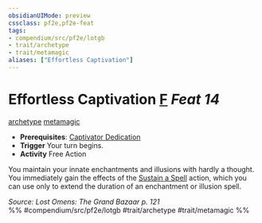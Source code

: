 ```yaml
---
obsidianUIMode: preview
cssclass: pf2e,pf2e-feat
tags:
- compendium/src/pf2e/lotgb
- trait/archetype
- trait/metamagic
aliases: ["Effortless Captivation"]
---
```

# Effortless Captivation  [F](../../Rules/core-rulebook/chapter-9-playing-the-game.md#Actions "Free Action") *Feat 14*  
[archetype](../../Rules/traits/archetype.md)  [metamagic](../../Rules/traits/metamagic.md)  

- **Prerequisites**: [Captivator Dedication](captivator-dedication-lotgb.md)
- **Trigger** Your turn begins.
- **Activity** Free Action

You maintain your innate enchantments and illusions with hardly a thought. You immediately gain the effects of the [Sustain a Spell](../../Rules/actions/sustain-a-spell.md) action, which you can use only to extend the duration of an enchantment or illusion spell.

*Source: Lost Omens: The Grand Bazaar p. 121*  
%% #compendium/src/pf2e/lotgb #trait/archetype #trait/metamagic %%